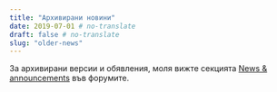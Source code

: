 ```yaml
---
title: "Архивирани новини"
date: 2019-07-01 # no-translate
draft: false # no-translate
slug: "older-news"
---
```


За архивирани версии и обявления, моля вижте секцията [News & announcements](https://forums.wz2100.net/viewforum.php?f=1) във форумите.
